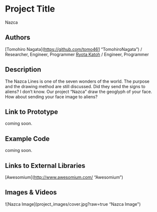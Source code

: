 # Project Title
Nazca

## Authors
[Tomohiro Nagata](https://github.com/tomo461 “TomohiroNagata”) / Researcher, Engineer, Programmer
[Ryota Katoh](https://github.com/RyotaKatoh/ "RyotaKatoh") / Engineer, Programmer



## Description
The Nazca Lines is one of the seven wonders of the world.
The purpose and the drawing method are still discussed.
Did they send the signs to aliens? I don’t know.
Our project “Nazca” draw the geoglyph of your face.
How about sending your face image to aliens?

## Link to Prototype
coming soon.

## Example Code
coming soon.

## Links to External Libraries

[Awesomium](http://www.awesomium.com/ “Awesomium”)

## Images & Videos

![Nazca Image](project_images/cover.jpg?raw=true “Nazca Image")
